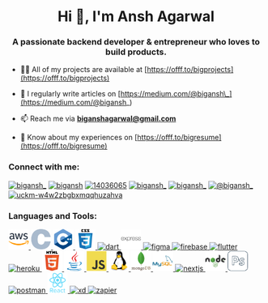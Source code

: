 <h1 align="center">Hi 👋, I'm Ansh Agarwal</h1>
<h3 align="center">A passionate backend developer & entrepreneur who loves to build products.</h3>

- 👨‍💻 All of my projects are available at [https://offf.to/bigprojects](https://offf.to/bigprojects)

- 📝 I regularly write articles on [https://medium.com/@bigansh\_](https://medium.com/@bigansh_)

- 📫 Reach me via **biganshagarwal@gmail.com**

- 📄 Know about my experiences on [https://offf.to/bigresume](https://offf.to/bigresume)

<h3 align="left">Connect with me:</h3>
<p align="left">
<a href="https://twitter.com/bigansh_" target="blank"><img align="center" src="https://www.flaticon.com/svg/vstatic/svg/733/733579.svg?" alt="bigansh_" height="30" width="40" /></a>
<a href="https://linkedin.com/in/bigansh" target="blank"><img align="center" src="https://www.flaticon.com/svg/vstatic/svg/174/174857.svg" alt="bigansh" height="30" width="40" /></a>
<a href="https://stackoverflow.com/users/14036065" target="blank"><img align="center" src="https://www.flaticon.com/svg/vstatic/svg/2111/2111628.svg" alt="14036065" height="30" width="40" /></a>
<a href="https://instagram.com/bigansh_" target="blank"><img align="center" src="https://www.flaticon.com/svg/vstatic/svg/2111/2111463.svg" alt="bigansh_" height="30" width="40" /></a>
<a href="https://www.behance.net/bigansh_" target="blank"><img align="center" src="https://www.flaticon.com/svg/vstatic/svg/733/733594.svg" alt="bigansh_" height="30" width="40" /></a>
<a href="https://medium.com/@bigansh_" target="blank"><img align="center" src="https://www.flaticon.com/svg/vstatic/svg/2111/2111502.svg" alt="@bigansh_" height="30" width="40" /></a>
<a href="https://offf.to/bigyoutube" target="blank"><img align="center" src="https://www.flaticon.com/svg/vstatic/svg/1384/1384060.svg" alt="uckm-w4w2zbgbxmqqhuzahva" height="30" width="40" /></a>
</p>

<h3 align="left">Languages and Tools:</h3>
<p align="left"> <a href="https://aws.amazon.com" target="_blank"> <img src="https://raw.githubusercontent.com/devicons/devicon/master/icons/amazonwebservices/amazonwebservices-original-wordmark.svg" alt="aws" width="40" height="40"/> </a> <a href="https://www.cprogramming.com/" target="_blank"> <img src="https://raw.githubusercontent.com/devicons/devicon/master/icons/c/c-original.svg" alt="c" width="40" height="40"/> </a> <a href="https://www.w3schools.com/cpp/" target="_blank"> <img src="https://raw.githubusercontent.com/devicons/devicon/master/icons/cplusplus/cplusplus-original.svg" alt="cplusplus" width="40" height="40"/> </a> <a href="https://www.w3schools.com/css/" target="_blank"> <img src="https://raw.githubusercontent.com/devicons/devicon/master/icons/css3/css3-original-wordmark.svg" alt="css3" width="40" height="40"/> </a> <a href="https://dart.dev" target="_blank"> <img src="https://www.vectorlogo.zone/logos/dartlang/dartlang-icon.svg" alt="dart" width="40" height="40"/> </a> <a href="https://expressjs.com" target="_blank"> <img src="https://raw.githubusercontent.com/devicons/devicon/master/icons/express/express-original-wordmark.svg" alt="express" width="40" height="40"/> </a> <a href="https://www.figma.com/" target="_blank"> <img src="https://www.vectorlogo.zone/logos/figma/figma-icon.svg" alt="figma" width="40" height="40"/> </a> <a href="https://firebase.google.com/" target="_blank"> <img src="https://www.vectorlogo.zone/logos/firebase/firebase-icon.svg" alt="firebase" width="40" height="40"/> </a> <a href="https://flutter.dev" target="_blank"> <img src="https://www.vectorlogo.zone/logos/flutterio/flutterio-icon.svg" alt="flutter" width="40" height="40"/> </a> <a href="https://heroku.com" target="_blank"> <img src="https://www.vectorlogo.zone/logos/heroku/heroku-icon.svg" alt="heroku" width="40" height="40"/> </a> <a href="https://www.w3.org/html/" target="_blank"> <img src="https://raw.githubusercontent.com/devicons/devicon/master/icons/html5/html5-original-wordmark.svg" alt="html5" width="40" height="40"/> </a> <a href="https://www.java.com" target="_blank"> <img src="https://raw.githubusercontent.com/devicons/devicon/master/icons/java/java-original.svg" alt="java" width="40" height="40"/> </a> <a href="https://developer.mozilla.org/en-US/docs/Web/JavaScript" target="_blank"> <img src="https://raw.githubusercontent.com/devicons/devicon/master/icons/javascript/javascript-original.svg" alt="javascript" width="40" height="40"/> </a> <a href="https://www.linux.org/" target="_blank"> <img src="https://raw.githubusercontent.com/devicons/devicon/master/icons/linux/linux-original.svg" alt="linux" width="40" height="40"/> </a> <a href="https://www.mongodb.com/" target="_blank"> <img src="https://raw.githubusercontent.com/devicons/devicon/master/icons/mongodb/mongodb-original-wordmark.svg" alt="mongodb" width="40" height="40"/> </a> <a href="https://www.mysql.com/" target="_blank"> <img src="https://raw.githubusercontent.com/devicons/devicon/master/icons/mysql/mysql-original-wordmark.svg" alt="mysql" width="40" height="40"/> </a> <a href="https://nextjs.org/" target="_blank"> <img src="https://cdn.worldvectorlogo.com/logos/nextjs-3.svg" alt="nextjs" width="40" height="40"/> </a> <a href="https://nodejs.org" target="_blank"> <img src="https://raw.githubusercontent.com/devicons/devicon/master/icons/nodejs/nodejs-original-wordmark.svg" alt="nodejs" width="40" height="40"/> </a> <a href="https://www.photoshop.com/en" target="_blank"> <img src="https://raw.githubusercontent.com/devicons/devicon/master/icons/photoshop/photoshop-line.svg" alt="photoshop" width="40" height="40"/> </a> <a href="https://postman.com" target="_blank"> <img src="https://www.vectorlogo.zone/logos/getpostman/getpostman-icon.svg" alt="postman" width="40" height="40"/> </a> <a href="https://reactjs.org/" target="_blank"> <img src="https://raw.githubusercontent.com/devicons/devicon/master/icons/react/react-original-wordmark.svg" alt="react" width="40" height="40"/> </a> <a href="https://www.adobe.com/products/xd.html" target="_blank"> <img src="https://cdn.worldvectorlogo.com/logos/adobe-xd.svg" alt="xd" width="40" height="40"/> </a> <a href="https://zapier.com" target="_blank"> <img src="https://www.vectorlogo.zone/logos/zapier/zapier-icon.svg" alt="zapier" width="40" height="40"/> </a> </p>
